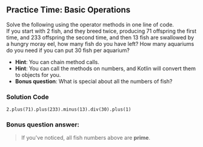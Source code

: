 ## Practice Time: Basic Operations
Solve the following using the operator methods in one line of code.\
If you start with 2 fish, and they breed twice, producing 71 offspring the first time, and 233 offspring the second time, and then 13 fish are swallowed by a hungry moray eel, how many fish do you have left? How many aquariums do you need if you can put 30 fish per aquarium?
* **Hint**: You can chain method calls.
* **Hint**: You can call the methods on numbers, and Kotlin will convert them to objects for you.
* **Bonus question**: What is special about all the numbers of fish?

### Solution Code
```
2.plus(71).plus(233).minus(13).div(30).plus(1)
```
### Bonus question answer: 
> If you've noticed, all fish numbers above are **prime**.
